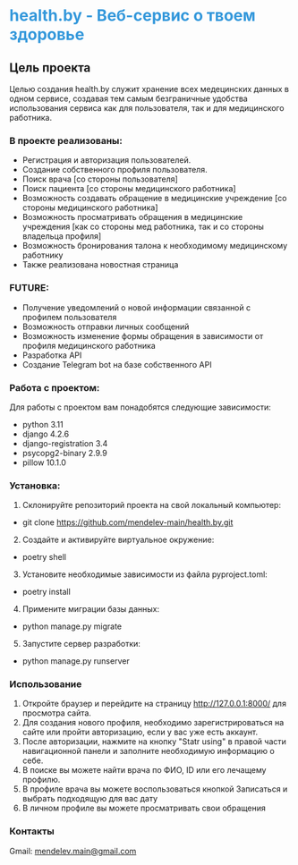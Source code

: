 # <span style="color:#3498db">health.by - Веб-сервис о твоем здоровье</span>

## Цель проекта 

Целью создания health.by служит хранение всех медецинских данных
в одном сервисе, создавая тем самым безграничные удобства 
использования сервиса как для пользователя, так и для медицинского работника.


### В проекте реализованы:
  - Регистрация и авторизация пользователей.
  - Создание собственного профиля пользователя.
  - Поиск врача [со стороны пользователя]
  - Поиск пациента  [со стороны медицинского работника]
  - Возможность создавать обращение в медицинские учреждение [со стороны медицинского работника]
  - Возможность просматривать обращения в медицинские учреждения [как со стороны мед работника, так и со стороны владельца профиля]
  - Возможность бронирования талона к необходимому медицинскому работнику
  - Также реализована новостная страница 

### FUTURE:
  - Получение уведомлений о новой информации связанной с профилем пользователя
  - Возможность отправки личных сообщений 
  - Возможность изменение формы обращения в зависимости от профиля медицинского работника 
  - Разработка API 
  - Создание Telegram bot на базе собственного API

### Работа с проектом:
Для работы с проектом вам понадобятся следующие зависимости:
  - python 3.11
  - django 4.2.6
  - django-registration 3.4
  - psycopg2-binary 2.9.9
  - pillow 10.1.0


### Установка:
1. Склонируйте репозиторий проекта на свой локальный компьютер:
  - git clone https://github.com/mendelev-main/health.by.git
2. Создайте и активируйте виртуальное окружение:
  - poetry shell
3. Установите необходимые зависимости из файла pyproject.toml:
  - poetry install
4. Примените миграции базы данных:
  - python manage.py migrate
5. Запустите сервер разработки:
  - python manage.py runserver

### Использование
1. Откройте браузер и перейдите на страницу http://127.0.0.1:8000/ для просмотра сайта.
2. Для создания нового профиля, необходимо зарегистрироваться на сайте или пройти авторизацию, если у вас уже есть аккаунт.
3. После авторизации, нажмите на кнопку "Statr using" в правой части навигационной панели и заполните необходимую информацию о себе.
4. В поиске вы можете найти врача по ФИО, ID или его лечащему профилю.
5. В профиле врача вы можете воспользоваться кнопкой Записаться и выбрать подходящую для вас дату
6. В личном профиле вы можете просматривать свои обращения 

### Контакты
Gmail: [mendelev.main@gmail.com](mailto:mendelev.main@gmail.com)




